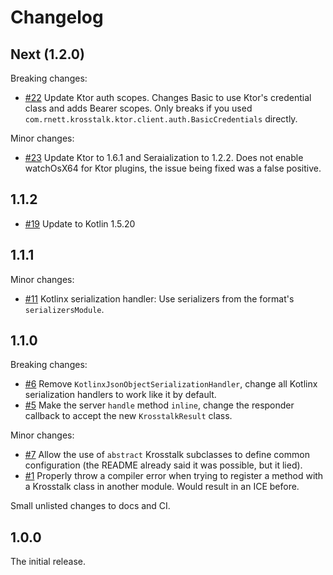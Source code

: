 # Changelog

## Next (1.2.0)

Breaking changes:
* [#22](https://github.com/rnett/krosstalk/pull/22) Update Ktor auth scopes.  Changes Basic to use Ktor's credential class and adds Bearer scopes.
  Only breaks if you used `com.rnett.krosstalk.ktor.client.auth.BasicCredentials` directly.

Minor changes:
* [#23](https://github.com/rnett/krosstalk/pull/23) Update Ktor to 1.6.1 and Seraialization to 1.2.2.  Does not enable watchOsX64 for Ktor plugins, 
  the issue being fixed was a false positive.

## 1.1.2

* [#19](https://github.com/rnett/krosstalk/pull/19) Update to Kotlin 1.5.20

## 1.1.1

Minor changes:

* [#11](https://github.com/rnett/krosstalk/pull/11) Kotlinx serialization handler: Use serializers from the format's
  `serializersModule`.

## 1.1.0

Breaking changes:

* [#6](https://github.com/rnett/krosstalk/pull/6) Remove `KotlinxJsonObjectSerializationHandler`, change all Kotlinx
  serialization handlers to work like it by default.
* [#5](https://github.com/rnett/krosstalk/pull/5) Make the server `handle` method `inline`, change the responder
  callback to accept the new `KrosstalkResult` class.

Minor changes:

* [#7](https://github.com/rnett/krosstalk/pull/7) Allow the use of `abstract` Krosstalk subclasses to define common
  configuration (the README already said it was possible, but it lied).
* [#1](https://github.com/rnett/krosstalk/pull/1) Properly throw a compiler error when trying to register a method with
  a Krosstalk class in another module. Would result in an ICE before.

Small unlisted changes to docs and CI.

## 1.0.0

The initial release.

